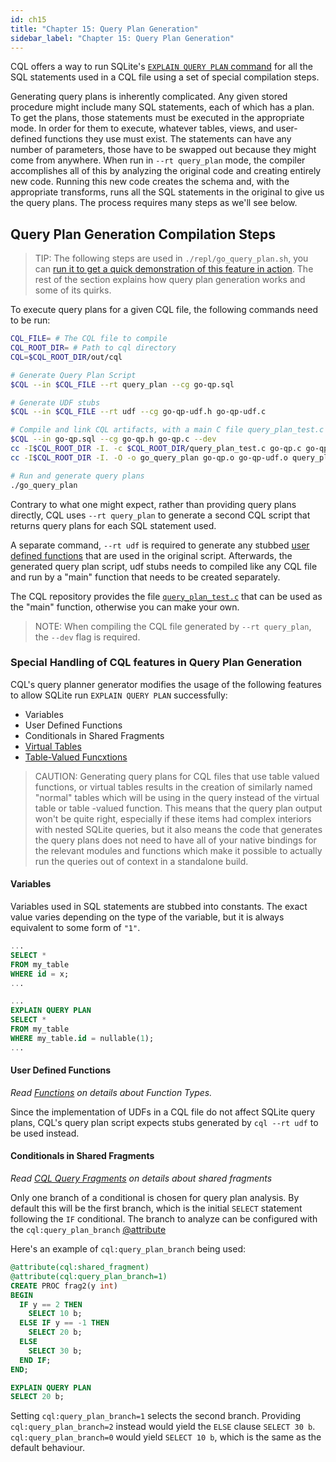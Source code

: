 ```yaml
---
id: ch15
title: "Chapter 15: Query Plan Generation"
sidebar_label: "Chapter 15: Query Plan Generation"
---
```

CQL offers a way to run SQLite's [`EXPLAIN QUERY PLAN` command](https://www.sqlite.org/eqp.html) for all the SQL statements used in a CQL file using a set of special compilation steps.

Generating query plans is inherently complicated. Any given stored procedure might include many SQL statements, each of which has a plan. To get the plans, those statements must be executed in the appropriate mode. In order for them to execute, whatever tables, views, and user-defined functions they use must exist. The statements can have any number of parameters, those have to be swapped out because they might come from anywhere. When run in `--rt query_plan` mode, the compiler accomplishes all of this by analyzing the original code and creating entirely new code. Running this new code creates the schema and, with the appropriate transforms, runs all the SQL statements in the original to give us the query plans. The process requires many steps as we'll see below.

## Query Plan Generation Compilation Steps
>TIP:
>The following steps are used in `./repl/go_query_plan.sh`, you can [run it to get a quick demonstration of this feature in action](../../docs/playground#query-plan-playground).
>The rest of the section explains how query plan generation works and some of its quirks.

To execute query plans for a given CQL file, the following commands need to be run:

```bash
CQL_FILE= # The CQL file to compile
CQL_ROOT_DIR= # Path to cql directory
CQL=$CQL_ROOT_DIR/out/cql

# Generate Query Plan Script
$CQL --in $CQL_FILE --rt query_plan --cg go-qp.sql

# Generate UDF stubs
$CQL --in $CQL_FILE --rt udf --cg go-qp-udf.h go-qp-udf.c

# Compile and link CQL artifacts, with a main C file query_plan_test.c
$CQL --in go-qp.sql --cg go-qp.h go-qp.c --dev
cc -I$CQL_ROOT_DIR -I. -c $CQL_ROOT_DIR/query_plan_test.c go-qp.c go-qp-udf.c
cc -I$CQL_ROOT_DIR -I. -O -o go_query_plan go-qp.o go-qp-udf.o query_plan_test.o $CQL_ROOT_DIR/cqlrt.c -lsqlite3

# Run and generate query plans
./go_query_plan
```

Contrary to what one might expect, rather than providing query plans directly, CQL uses `--rt query_plan` to generate a second CQL script that returns query plans for each SQL statement used.

A separate command, `--rt udf` is required to generate any stubbed [user defined functions](#chapter-8-functions) that are used in the original script. Afterwards, the generated query plan script, udf stubs needs to compiled like any CQL file and run by a "main" function that needs to be created separately.

The CQL repository provides the file [`query_plan_test.c`](../../sources/query_plan_test.c) that can be used as the "main" function, otherwise you can make your own.

>NOTE:
>When compiling the CQL file generated by `--rt query_plan`, the `--dev` flag is required.

### Special Handling of CQL features in Query Plan Generation
CQL's query planner generator modifies the usage of the following features to allow SQLite run `EXPLAIN QUERY PLAN` successfully:

- Variables
- User Defined Functions
- Conditionals in Shared Fragments
- [Virtual Tables](https://sqlite.org/vtab.html)
- [Table-Valued Funcxtions](https://sqlite.org/vtab.html#tabfunc2)

> CAUTION:
> Generating query plans for CQL files that use table valued functions, or virtual tables
> results in the creation of similarly named "normal" tables which will be using in the query instead
> of the virtual table or table -valued function.
> This means that the query plan output won't be quite right, especially if these items had complex interiors
> with nested SQLite queries, but it also means the code that generates
> the query plans does not need to have all of your native bindings for the relevant modules and functions
> which make it possible to actually run the queries out of context in a standalone build.

#### Variables
Variables used in SQL statements are stubbed into constants. The exact value varies depending on the type of the variable, but it is always equivalent to some form of `"1"`.

```sql title="original.sql"
...
SELECT *
FROM my_table
WHERE id = x;
...
```

```sql title="query_plan.sql"
...
EXPLAIN QUERY PLAN
SELECT *
FROM my_table
WHERE my_table.id = nullable(1);
...
```

#### User Defined Functions
_Read [Functions](#chapter-8-functions) on details about Function Types._

Since the implementation of UDFs in a CQL file do not affect SQLite query plans, CQL's query plan script expects stubs generated by `cql --rt udf` to be used instead.

#### Conditionals in Shared Fragments
_Read [CQL Query Fragments](#chapter-14-cql-shared-fragments) on details about shared fragments_

Only one branch of a conditional is chosen for query plan analysis. By default this will be the first branch, which is the initial `SELECT` statement following the `IF` conditional.
The branch to analyze can be configured with the `cql:query_plan_branch` [@attribute](#appendix-3-control-directives)

Here's an example of `cql:query_plan_branch` being used:

```sql title="original.sql"
@attribute(cql:shared_fragment)
@attribute(cql:query_plan_branch=1)
CREATE PROC frag2(y int)
BEGIN
  IF y == 2 THEN
    SELECT 10 b;
  ELSE IF y == -1 THEN
    SELECT 20 b;
  ELSE
    SELECT 30 b;
  END IF;
END;
```

```sql title="query_plan.sql"
EXPLAIN QUERY PLAN
SELECT 20 b;
```

Setting `cql:query_plan_branch=1` selects the second branch. Providing `cql:query_plan_branch=2` instead would yield the `ELSE` clause `SELECT 30 b`. `cql:query_plan_branch=0` would yield `SELECT 10 b`, which is the same as the default behaviour.
